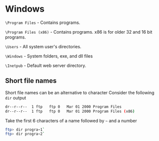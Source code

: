 # Windows
`\Program Files` - Contains programs.

`\Program Files (x86)` - Contains programs. x86 is for older 32 and 16 bit programs.

`\Users` - All system user's directories.

`\Windows` - System folders, exe, and dll files

`\Inetpub` - Default web server directory.

## Short file names
Short file names can be an alternative to character
Consider the following `dir` output

```sh
dr--r--r--  1 ftp   ftp 0   Mar 01 2000 Program Files
dr--r--r--  1 ftp   ftp 0   Mar 01 2000 Program Files (x86)
```

Take the first 6 characters of a name followed by `~` and a number
```sh
ftp> dir progra~1`
ftp> dir progra~2`
```



